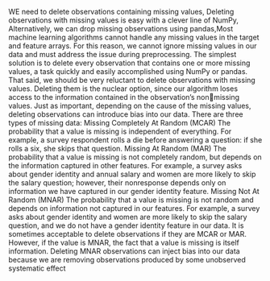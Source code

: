 WE need to delete observations containing missing values, Deleting observations with missing values is easy with a clever line of NumPy, Alternatively, we can drop missing observations using pandas,Most machine learning algorithms cannot handle any missing values in the target and feature arrays. For
this reason, we cannot ignore missing values in our data and must address the issue during
preprocessing.
The simplest solution is to delete every observation that contains one or more missing values, a task
quickly and easily accomplished using NumPy or pandas.
That said, we should be very reluctant to delete observations with missing values. Deleting them is the
nuclear option, since our algorithm loses access to the information contained in the observation’s nonmissing values.
Just as important, depending on the cause of the missing values, deleting observations can introduce
bias into our data. There are three types of missing data:
Missing Completely At Random (MCAR)
The probability that a value is missing is independent of everything. For example, a survey
respondent rolls a die before answering a question: if she rolls a six, she skips that question.
Missing At Random (MAR)
The probability that a value is missing is not completely random, but depends on the information
captured in other features. For example, a survey asks about gender identity and annual salary and
women are more likely to skip the salary question; however, their nonresponse depends only on
information we have captured in our gender identity feature.
Missing Not At Random (MNAR)
The probability that a value is missing is not random and depends on information not captured in
our features. For example, a survey asks about gender identity and women are more likely to skip
the salary question, and we do not have a gender identity feature in our data.
It is sometimes acceptable to delete observations if they are MCAR or MAR. However, if the value is
MNAR, the fact that a value is missing is itself information. Deleting MNAR observations can inject
bias into our data because we are removing observations produced by some unobserved systematic
effect
